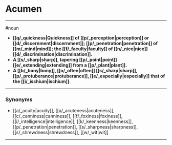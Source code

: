 # Acumen
---
#noun
- **[[q/_quickness|Quickness]] of [[p/_perception|perception]] or [[d/_discernment|discernment]]; [[p/_penetration|penetration]] of [[m/_mind|mind]]; the [[f/_faculty|faculty]] of [[n/_nice|nice]] [[d/_discrimination|discrimination]].**
- **A [[s/_sharp|sharp]], tapering [[p/_point|point]] [[e/_extending|extending]] from a [[p/_plant|plant]].**
- **A [[b/_bony|bony]], [[o/_often|often]] [[s/_sharp|sharp]], [[p/_protuberance|protuberance]], [[e/_especially|especially]] that of the [[i/_ischium|ischium]].**
---
### Synonyms
- [[a/_acuity|acuity]], [[a/_acuteness|acuteness]], [[c/_canniness|canniness]], [[f/_foxiness|foxiness]], [[i/_intelligence|intelligence]], [[k/_keenness|keenness]], [[p/_penetration|penetration]], [[s/_sharpness|sharpness]], [[s/_shrewdness|shrewdness]], [[w/_wit|wit]]
---
